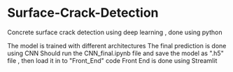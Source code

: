 # Surface-Crack-Detection
Concrete surface crack detection using deep learning , done using python

The model is trained with different architectures
The final prediction is done using CNN
Should run the CNN_final.ipynb file and save the model as ".h5" file , then load it in to "Front_End" code 
Front End is done using Streamlit

